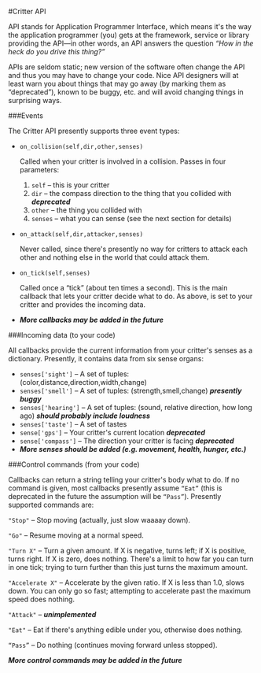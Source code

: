﻿#Critter API

API stands for Application Programmer Interface, which means it's the
way the application programmer (you) gets at the framework, service or
library providing the API—in other words, an API answers the question
*“How in the heck do you drive this thing?”*

APIs are seldom static; new version of the software often change the
API and thus you may have to change your code.  Nice API designers
will at least warn you about things that may go away (by marking them
as “deprecated”), known to be buggy, etc. and will avoid changing
things in surprising ways.

###Events

The Critter API presently supports three event types:

* `on_collision(self,dir,other,senses)`

    Called when your critter is involved in a collision.  Passes in four parameters:

    1. `self` – this is your critter
    2. `dir` – the compass direction to the thing that you collided with ***deprecated***
    3. `other` – the thing you collided with
    4. `senses` – what you can sense (see the next section for details)

* `on_attack(self,dir,attacker,senses)`

    Never called, since there's presently no way for critters to attack
    each other and nothing else in the world that could attack them.

* `on_tick(self,senses)`

    Called once a “tick” (about ten times a second).  This is the main
    callback that lets your critter decide what to do.  As above, <self> is
    set to your critter and <senses> provides the incoming data.

* ***More callbacks may be added in the future***


###Incoming data (to your code)

All callbacks provide the current information from your critter's
senses as a dictionary.  Presently, it contains data from six sense
organs:

* `senses['sight']` – A set of tuples: (color,distance,direction,width,change)
* `senses['smell']` – A set of tuples: (strength,smell,change) ***presently buggy***
* `senses['hearing']` – A set of tuples: (sound, relative direction, how
long ago) ***should probably include loudness***
* `senses['taste']` – A set of tastes
* `sense['gps']` – Your critter's current location  ***deprecated***
* `sense['compass']` – The direction your critter is facing ***deprecated***
* ***More senses should be added (e.g. movement, health, hunger, etc.)***

###Control commands (from your code)

Callbacks can return a string telling your critter's body what to do.
If no command is given, most callbacks presently assume `“Eat”` (this is
deprecated in the future the assumption will be `“Pass”`).  Presently
supported commands are:


`"Stop"` – Stop moving (actually, just slow waaaay down).

`"Go"` – Resume moving at a normal speed.

`"Turn X"` – Turn a given amount.  If X is negative, turns left; if X is
positive, turns right.  If X is zero, does nothing.  There's a limit
to how far you can turn in one tick; trying to turn further than this
just turns the maximum amount.

`"Accelerate X"` – Accelerate by the given ratio.  If X is less than
1.0, slows down.  You can only go so fast; attempting to accelerate
past the maximum speed does nothing.

`"Attack"` – ***unimplemented***

`"Eat"` – Eat if there's anything edible under you, otherwise does nothing.

`“Pass”` – Do nothing (continues moving forward unless stopped).

***More control commands may be added in the future***

